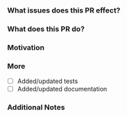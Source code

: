 <!--
PLEASE READ THIS MESSAGE.

HOW TO WRITE A GOOD PULL REQUEST?

- Make it small.
- Do only one thing.
- Avoid re-formatting.
- Make sure the code builds.
- Make sure all tests pass.
- Add tests.
- Write useful descriptions and titles.
- Address review comments in terms of additional commits.
- Do not amend/squash existing ones unless the PR is trivial.

-->

### What issues does this PR effect?

<!-- A list of issues can be mentioned here in the following style:

* Closes #{Issue number X}
* Closes #{Issue number Y}
* Closes #{Issue number Z}

- The `Closes` keyword closes the corresponding issue.

-->

### What does this PR do?

<!-- A brief description of the change being made with this pull request. -->


### Motivation

<!-- What inspired you to submit this pull request? -->


### More

- [ ] Added/updated tests
- [ ] Added/updated documentation

### Additional Notes

<!-- Anything else we should know when reviewing? -->
